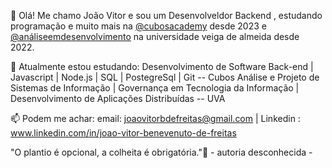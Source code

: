  👋   Olá! Me chamo João Vitor e sou um Desenvolveldor Backend , estudando programação e muito mais na [@cubosacademy](https://cubos.academy/) desde 2023
    e [@análiseemdesenvolvimento](https://www.uva.br/cursos/graduacao-em-analise-e-desenvolvimento-de-sistemas-a-distancia/) na universidade veiga de almeida desde 2022.
     
👀 Atualmente estou estudando: 
    Desenvolvimento de Software Back-end | Javascript | Node.js | SQL | PostegreSql | Git -- Cubos
    Análise e Projeto de Sistemas de Informação | Governança em Tecnologia da Informação | Desenvolvimento de Aplicações Distribuídas  -- UVA

📫 Podem me achar:
  email: joaovitorbdefreitas@gmail.com | Linkedin : www.linkedin.com/in/joao-vitor-benevenuto-de-freitas



"O plantio é opcional, a colheita é obrigatória."🌱 - autoria desconhecida -


 

<!---
joaovitorbenevenuto/joaovitorbenevenuto is a ✨ special ✨ repository because its `README.md` (this file) appears on your GitHub profile.
You can click the Preview link to take a look at your changes.
--->
